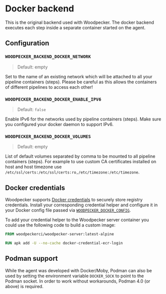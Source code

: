 # Docker backend

This is the original backend used with Woodpecker. The docker backend executes each step inside a separate container started on the agent.

## Configuration

### `WOODPECKER_BACKEND_DOCKER_NETWORK`
> Default: empty

Set to the name of an existing network which will be attached to all your pipeline containers (steps). Please be careful as this allows the containers of different pipelines to access each other!

### `WOODPECKER_BACKEND_DOCKER_ENABLE_IPV6`
> Default: `false`

Enable IPv6 for the networks used by pipeline containers (steps). Make sure you configured your docker daemon to support IPv6.

### `WOODPECKER_BACKEND_DOCKER_VOLUMES`
> Default: empty

List of default volumes separated by comma to be mounted to all pipeline containers (steps). For example to use custom CA
certificates installed on host and host timezone use `/etc/ssl/certs:/etc/ssl/certs:ro,/etc/timezone:/etc/timezone`.

## Docker credentials

Woodpecker supports [Docker credentials](https://github.com/docker/docker-credential-helpers) to securely store registry credentials. Install your corresponding credential helper and configure it in your Docker config file passed via [`WOODPECKER_DOCKER_CONFIG`](../10-server-config.md#woodpecker_docker_config).

To add your credential helper to the Woodpecker server container you could use the following code to build a custom image:

```dockerfile
FROM woodpeckerci/woodpecker-server:latest-alpine

RUN apk add -U --no-cache docker-credential-ecr-login
```

## Podman support

While the agent was developed with Docker/Moby, Podman can also be used by setting the environment variable `DOCKER_SOCK` to point to the Podman socket. In order to work without workarounds, Podman 4.0 (or above) is required.
